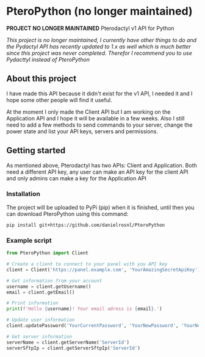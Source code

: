 # PteroPython (no longer maintained)

**PROJECT NO LONGER MAINTAINED**
Pterodactyl v1 API for Python

*This project is no longer maintained, I currently have other things to do and the Pydactyl API has recently updated to 1.x as well which is much better since this project was never completed. Therefor I recommend you to use Pydacttyl instead of PteroPython*

## About this project
I have made this API because it didn't exist for the v1 API, I needed it and I hope some other people will find it useful.

At the moment I only made the Client API but I am working on the Application API and I hope it will be available in a few weeks.
Also I still need to add a few methods to send commands to your server, change the power state and list your API keys, servers and permissions.

## Getting started

As mentioned above, Pterodactyl has two APIs: Client and Application. Both need a different API key, any user can make an API key for the client API and only admins can make a key for the Application API

### Installation

The project will be uploaded to PyPi (pip) when it is finished, until then you can download PteroPython using this command:

```shell
pip install git+https://github.com/danielrosnl/PteroPython
```

### Example script

```python
from PteroPython import Client

# Create a client to connect to your panel with you API key
client = Client('https://panel.example.com', 'YourAmazingSecretApiKey')

# Get information from your account
username = client.getUsername()
email = client.getEmail()

# Print information
print(f'Hello {username}! Your email adress is {email}.')

# Update user information
client.updatePassword('YourCurrentPassword', 'YourNewPassword', 'YourNewPasswordConfirmation')

# Get server information
serverName = client.getServerName('ServerId')
serverSftpIp = client.getServerSftpIp('ServerId')
```

